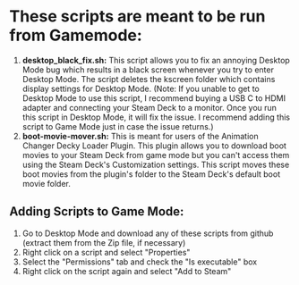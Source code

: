 <h1>These scripts are meant to be run from Gamemode:</h1>
<ol>
  <li><b>desktop_black_fix.sh:</b> This script allows you to fix an annoying Desktop Mode bug which results in a black screen whenever you try to enter Desktop Mode. The script deletes the kscreen folder which contains display settings for Desktop Mode. (Note: If you unable to get to Desktop Mode to use this script, I recommend buying a USB C to HDMI adapter and connecting your Steam Deck to a monitor. Once you run this script in Desktop Mode, it will fix the issue. I recommend adding this script to Game Mode just in case the issue returns.)</li>
  <li><b>boot-movie-mover.sh:</b> This is meant for users of the Animation Changer Decky Loader Plugin. This plugin allows you to download boot movies to your Steam Deck from game mode but you can't access them using the Steam Deck's Customization settings. This script moves these boot movies from the plugin's folder to the Steam Deck's default boot movie folder.</li>
</ol>

<h2>Adding Scripts to Game Mode:</h2>
<ol>
  <li>Go to Desktop Mode and download any of these scripts from github (extract them from the Zip file, if necessary)</li>
  <li>Right click on a script and select "Properties"</li>
  <li>Select the "Permissions" tab and check the "Is executable" box</li>
  <li>Right click on the script again and select "Add to Steam"</li>
</ol>
